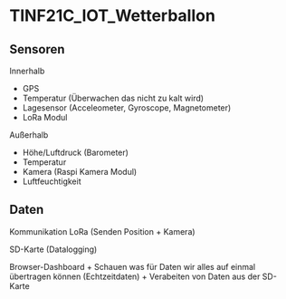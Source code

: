 # TINF21C_IOT_Wetterballon

## Sensoren
Innerhalb
  + GPS
  + Temperatur (Überwachen das nicht zu kalt wird)
  + Lagesensor (Acceleometer, Gyroscope, Magnetometer)
  + LoRa Modul

Außerhalb
 + Höhe/Luftdruck (Barometer)
 + Temperatur
 + Kamera (Raspi Kamera Modul)
 + Luftfeuchtigkeit


## Daten
  Kommunikation LoRa (Senden Position + Kamera)
  
  SD-Karte (Datalogging)
  
  Browser-Dashboard
    + Schauen was für Daten wir alles auf einmal übertragen können (Echtzeitdaten)
    + Verabeiten von Daten aus der SD-Karte



